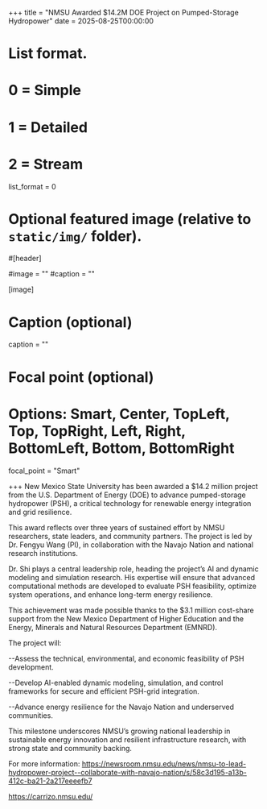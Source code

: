 +++
title = "NMSU Awarded $14.2M DOE Project on Pumped-Storage Hydropower"
date = 2025-08-25T00:00:00

# List format.
#   0 = Simple
#   1 = Detailed
#   2 = Stream
list_format = 0

# Optional featured image (relative to `static/img/` folder).
#[header]

#image = ""
#caption = ""

[image]
  # Caption (optional)
  caption = ""
  
  # Focal point (optional)
  # Options: Smart, Center, TopLeft, Top, TopRight, Left, Right, BottomLeft, Bottom, BottomRight
  focal_point = "Smart"

+++
New Mexico State University has been awarded a $14.2 million project from the U.S. Department of Energy (DOE) to advance pumped-storage hydropower (PSH), a critical technology for renewable energy integration and grid resilience.

This award reflects over three years of sustained effort by NMSU researchers, state leaders, and community partners. The project is led by Dr. Fengyu Wang (PI), in collaboration with the Navajo Nation and national research institutions.

Dr. Shi plays a central leadership role, heading the project’s AI and dynamic modeling and simulation research. His expertise will ensure that advanced computational methods are developed to evaluate PSH feasibility, optimize system operations, and enhance long-term energy resilience.

This achievement was made possible thanks to the $3.1 million cost-share support from the New Mexico Department of Higher Education and the Energy, Minerals and Natural Resources Department (EMNRD).

The project will:

--Assess the technical, environmental, and economic feasibility of PSH development.

--Develop AI-enabled dynamic modeling, simulation, and control frameworks for secure and efficient PSH-grid integration.

--Advance energy resilience for the Navajo Nation and underserved communities.

This milestone underscores NMSU’s growing national leadership in sustainable energy innovation and resilient infrastructure research, with strong state and community backing.

For more information: 
https://newsroom.nmsu.edu/news/nmsu-to-lead-hydropower-project--collaborate-with-navajo-nation/s/58c3d195-a13b-412c-ba21-2a217eeeefb7

https://carrizo.nmsu.edu/

